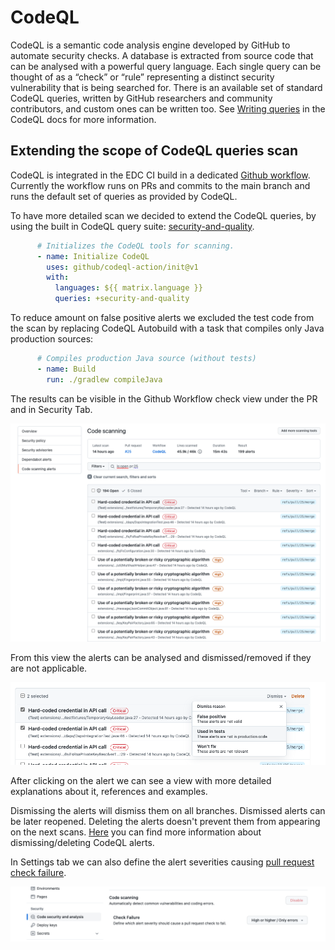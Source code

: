 # CodeQL

CodeQL is a semantic code analysis engine developed by GitHub to automate security checks. A database is extracted from source code that can be analysed with a powerful query language. Each single query can be thought of as a “check” or “rule” representing a distinct security vulnerability that is being searched for. There is an available set of standard CodeQL queries, written by GitHub researchers and community contributors, and custom ones can be written too. See [Writing queries](https://codeql.github.com/docs/writing-codeql-queries/codeql-queries/) in the CodeQL docs for more information.



## Extending the scope of CodeQL queries scan

CodeQL is integrated in the EDC CI build in a dedicated [Github workflow](.github/workflows/codeql-analysis.yml).
Currently the workflow runs on PRs and commits to the main branch and runs the default set of queries as provided by CodeQL.

To have more detailed scan we decided to extend the CodeQL queries, by using the built in CodeQL query suite: [security-and-quality](https://docs.github.com/en/code-security/code-scanning/automatically-scanning-your-code-for-vulnerabilities-and-errors/configuring-code-scanning#using-queries-in-ql-packs).

```yaml
      # Initializes the CodeQL tools for scanning.
      - name: Initialize CodeQL
        uses: github/codeql-action/init@v1
        with:
          languages: ${{ matrix.language }}
          queries: +security-and-quality
```

To reduce amount on false positive alerts we excluded the test code from the scan by replacing CodeQL Autobuild with a task that compiles only Java 
production sources:

```yaml
      # Compiles production Java source (without tests)
      - name: Build
        run: ./gradlew compileJava
```
The results can be visible in the Github Workflow check view under the PR and in Security Tab.

![CodeQL](../../.attachments/codeql_github_alerts.png)

From this view the alerts can be analysed and dismissed/removed if they are not applicable.

![CodeQL](../../.attachments/codeql_dismiss_alerts.png)

After clicking on the alert we can see a view with more detailed explanations about it, references and examples.

Dismissing the alerts will dismiss them on all branches. Dismissed alerts can be later reopened. Deleting the alerts doesn't prevent them from appearing on
the next scans.
[Here](https://docs.github.com/en/code-security/code-scanning/automatically-scanning-your-code-for-vulnerabilities-and-errors/managing-code-scanning-alerts-for-your-repository#dismissing-or-deleting-alerts) you can find more information about dismissing/deleting CodeQL alerts.

In Settings tab we can also define the alert severities causing [pull request check failure](https://docs.github.com/en/code-security/code-scanning/automatically-scanning-your-code-for-vulnerabilities-and-errors/configuring-code-scanning#defining-the-severities-causing-pull-request-check-failure).

![CodeQL](../../.attachments/codeql_severity_settings.png)
